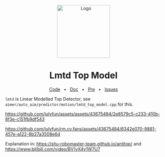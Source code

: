 <p align="center">
  <a href="https://bun.sh"><img src="https://sjtu-robomaster-team.github.io/assets/img/logo.png" alt="Logo" height=170></a>
</p>
<h1 align="center">Lmtd Top Model</h1>

<div align="center">
  <a href="https://github.com/julyfun/rm.cv.fans/blob/main/aimer/auto_aim/predictor/motion/lmtd_top_model.cpp">Code</a>
  <span>&nbsp;&nbsp;•&nbsp;&nbsp;</span>
  <a href="https://sjtu-robomaster-team.github.io/antitop/">Doc</a>
  <span>&nbsp;&nbsp;•&nbsp;&nbsp;</span>
  <a href="https://www.bilibili.com/video/BV1vX4y1W7U7">Pre</a>
  <span>&nbsp;&nbsp;•&nbsp;&nbsp;</span>
  <a href="https://github.com/julyfun/rm.cv.fans/issues/new">Issues</a>
  <br />
</div>

`lmtd` is Linear Modelled Top Detector, see `aimer/auto_aim/predictor/motion/lmtd_top_model.cpp` for this.

https://github.com/julyfun/assets/assets/43675484/2e8579c5-c233-410b-8f3e-c151fb9df543

https://github.com/julyfun/rm.cv.fans/assets/43675484/6342e070-9881-457e-a122-8b27a3508e6d

Explanation in: https://sjtu-robomaster-team.github.io/antitop/ and https://www.bilibili.com/video/BV1vX4y1W7U7
